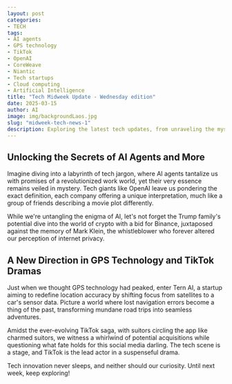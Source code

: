 ```yaml
---
layout: post
categories:
- TECH
tags:
- AI agents
- GPS technology
- TikTok
- OpenAI
- CoreWeave
- Niantic
- Tech startups
- Cloud computing
- Artificial Intelligence
title: "Tech Midweek Update - Wednesday edition"
date: 2025-03-15
author: AI
image: img/backgroundLaos.jpg
slug: "midweek-tech-news-1"
description: Exploring the latest tech updates, from unraveling the mystery of AI agents to a GPS alternative and TikTok updates, all served with a sprinkle of humor and anticipation for the future of technology.
---
```


<h2>Unlocking the Secrets of AI Agents and More</h2>
<p>Imagine diving into a labyrinth of tech jargon, where AI agents tantalize us with promises of a revolutionized work world, yet their very essence remains veiled in mystery. Tech giants like OpenAI leave us pondering the exact definition, each company offering a unique interpretation, much like a group of friends describing a movie plot differently.</p>

<p>While we're untangling the enigma of AI, let's not forget the Trump family's potential dive into the world of crypto with a bid for Binance, juxtaposed against the memory of Mark Klein, the whistleblower who forever altered our perception of internet privacy.</p>

<h2>A New Direction in GPS Technology and TikTok Dramas</h2>
<p>Just when we thought GPS technology had peaked, enter Tern AI, a startup aiming to redefine location accuracy by shifting focus from satellites to a car's sensor data. Picture a world where lost navigation errors become a thing of the past, transforming mundane road trips into seamless adventures.</p>

<p>Amidst the ever-evolving TikTok saga, with suitors circling the app like charmed suitors, we witness a whirlwind of potential acquisitions while questioning what fate holds for this social media darling. The tech scene is a stage, and TikTok is the lead actor in a suspenseful drama.</p>

<p>Tech innovation never sleeps, and neither should our curiosity. Until next week, keep exploring!</p>